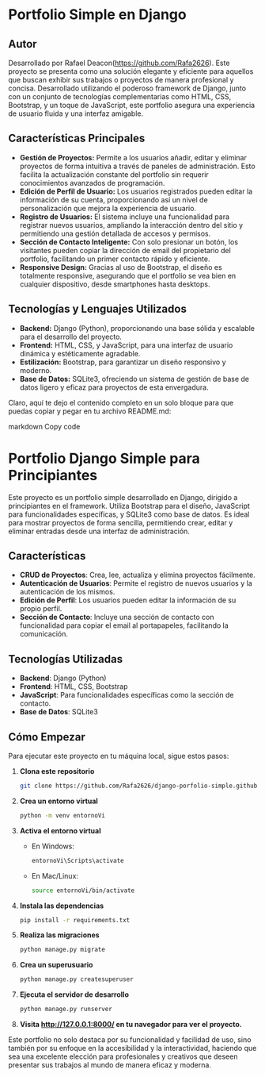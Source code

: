 # Portfolio Simple en Django

## Autor

Desarrollado por Rafael Deacon(https://github.com/Rafa2626).
Este proyecto se presenta como una solución elegante y eficiente para aquellos que buscan exhibir sus trabajos o proyectos de manera profesional y concisa. Desarrollado utilizando el poderoso framework de Django, junto con un conjunto de tecnologías complementarias como HTML, CSS, Bootstrap, y un toque de JavaScript, este portfolio asegura una experiencia de usuario fluida y una interfaz amigable.

## Características Principales

- **Gestión de Proyectos:** Permite a los usuarios añadir, editar y eliminar proyectos de forma intuitiva a través de paneles de administración. Esto facilita la actualización constante del portfolio sin requerir conocimientos avanzados de programación.
- **Edición de Perfil de Usuario:** Los usuarios registrados pueden editar la información de su cuenta, proporcionando así un nivel de personalización que mejora la experiencia de usuario.
- **Registro de Usuarios:** El sistema incluye una funcionalidad para registrar nuevos usuarios, ampliando la interacción dentro del sitio y permitiendo una gestión detallada de accesos y permisos.
- **Sección de Contacto Inteligente:** Con solo presionar un botón, los visitantes pueden copiar la dirección de email del propietario del portfolio, facilitando un primer contacto rápido y eficiente.
- **Responsive Design:** Gracias al uso de Bootstrap, el diseño es totalmente responsive, asegurando que el portfolio se vea bien en cualquier dispositivo, desde smartphones hasta desktops.

## Tecnologías y Lenguajes Utilizados

- **Backend:** Django (Python), proporcionando una base sólida y escalable para el desarrollo del proyecto.
- **Frontend:** HTML, CSS, y JavaScript, para una interfaz de usuario dinámica y estéticamente agradable.
- **Estilización:** Bootstrap, para garantizar un diseño responsivo y moderno.
- **Base de Datos:** SQLite3, ofreciendo un sistema de gestión de base de datos ligero y eficaz para proyectos de esta envergadura.


Claro, aquí te dejo el contenido completo en un solo bloque para que puedas copiar y pegar en tu archivo README.md:

markdown
Copy code
# Portfolio Django Simple para Principiantes

Este proyecto es un portfolio simple desarrollado en Django, dirigido a principiantes en el framework. Utiliza Bootstrap para el diseño, JavaScript para funcionalidades específicas, y SQLite3 como base de datos. Es ideal para mostrar proyectos de forma sencilla, permitiendo crear, editar y eliminar entradas desde una interfaz de administración.

## Características

- **CRUD de Proyectos**: Crea, lee, actualiza y elimina proyectos fácilmente.
- **Autenticación de Usuarios**: Permite el registro de nuevos usuarios y la autenticación de los mismos.
- **Edición de Perfil**: Los usuarios pueden editar la información de su propio perfil.
- **Sección de Contacto**: Incluye una sección de contacto con funcionalidad para copiar el email al portapapeles, facilitando la comunicación.

## Tecnologías Utilizadas

- **Backend**: Django (Python)
- **Frontend**: HTML, CSS, Bootstrap
- **JavaScript**: Para funcionalidades específicas como la sección de contacto.
- **Base de Datos**: SQLite3

## Cómo Empezar

Para ejecutar este proyecto en tu máquina local, sigue estos pasos:

1. **Clona este repositorio**
   ```bash
   git clone https://github.com/Rafa2626/django-porfolio-simple.github.io
   ```

2. **Crea un entorno virtual**
   ```bash
   python -m venv entornoVi
   ```

3. **Activa el entorno virtual**
   - En Windows:
     ```bash
     entornoVi\Scripts\activate
     ```
   - En Mac/Linux:
     ```bash
     source entornoVi/bin/activate
     ```

4. **Instala las dependencias**
   ```bash
   pip install -r requirements.txt
   ```

5. **Realiza las migraciones**
   ```bash
   python manage.py migrate
   ```

6. **Crea un superusuario**
   ```bash
   python manage.py createsuperuser
   ```

7. **Ejecuta el servidor de desarrollo**
   ```bash
   python manage.py runserver
   ```

8. **Visita http://127.0.0.1:8000/ en tu navegador para ver el proyecto.**


Este portfolio no solo destaca por su funcionalidad y facilidad de uso, sino también por su enfoque en la accesibilidad y la interactividad, haciendo que sea una excelente elección para profesionales y creativos que deseen presentar sus trabajos al mundo de manera eficaz y moderna.

